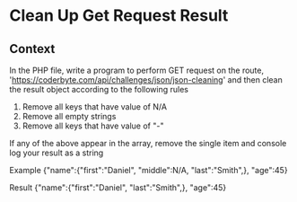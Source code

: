 # Clean Up Get Request Result

## Context
In the PHP file, write a program to perform GET request on the route, 'https://coderbyte.com/api/challenges/json/json-cleaning' and then clean the result object according to the following rules

1. Remove all keys that have value of N/A
2. Remove all empty strings
3. Remove all keys that have value of "-"

If any of the above appear in the array, remove the single item and console log your result as a string

Example {"name":{"first":"Daniel", "middle":N/A, "last":"Smith",}, "age":45}

Result {"name":{"first":"Daniel", "last":"Smith",}, "age":45}
